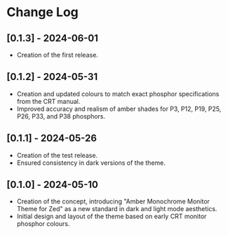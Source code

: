 # Change Log

## [0.1.3] - 2024-06-01

-   Creation of the first release.

## [0.1.2] - 2024-05-31

-   Creation and updated colours to match exact phosphor specifications from the CRT manual.
-   Improved accuracy and realism of amber shades for P3, P12, P19, P25, P26, P33, and P38 phosphors.

## [0.1.1] - 2024-05-26

-   Creation of the test release.
-   Ensured consistency in dark versions of the theme.

## [0.1.0] - 2024-05-10

-   Creation of the concept, introducing "Amber Monochrome Monitor Theme for Zed" as a new standard in dark and light mode aesthetics.
-   Initial design and layout of the theme based on early CRT monitor phosphor colours.
